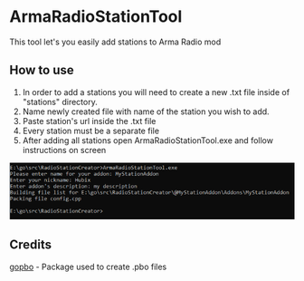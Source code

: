 # ArmaRadioStationTool
This tool let's you easily add stations to Arma Radio mod

## How to use
1. In order to add a stations you will need to create a new .txt file inside of "stations" directory.
2. Name newly created file with name of the station you wish to add.
3. Paste station's url inside the .txt file
4. Every station must be a separate file
5. After adding all stations open ArmaRadioStationTool.exe and follow instructions on screen

![Image showing example usage of the tool](img/example.png)


## Credits
[gopbo](https://github.com/g0dsCookie/gopbo) - Package used to create .pbo files
